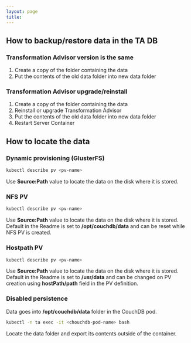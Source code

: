 ```yaml
---
layout: page
title:
---
```

## **How to backup/restore data in the TA DB**

### Transformation Advisor version is the same
1. Create a copy of the folder containing the data
1. Put the contents of the old data folder into new data folder

### Transformation Advisor upgrade/reinstall
1. Create a copy of the folder containing the data
1. Reinstall or upgrade Transformation Advisor
1. Put the contents of the old data folder into new data folder
1. Restart Server Container


##  **How to locate the data**

### Dynamic provisioning (GlusterFS)
```bash
kubectl describe pv <pv-name>
``` 
Use **Source:Path** value to locate the data on the disk where it is stored.   

### NFS PV
```bash
kubectl describe pv <pv-name>
``` 
Use **Source:Path** value to locate the data on the disk where it is stored.   
Default in the Readme is set to **/opt/couchdb/data** and can be reset while NFS PV is created.

### Hostpath PV
```bash
kubectl describe pv <pv-name>
``` 
Use **Source:Path** value to locate the data on the disk where it is stored.   
Default in the Readme is set to **/usr/data** and can be changed on PV creation using **hostPath/path** field in the PV definition.  

### Disabled persistence
Data goes into **/opt/couchdb/data** folder in the CouchDB pod.  
```bash
kubectl -n ta exec -it <chouchdb-pod-name> bash
``` 
Locate the data folder and export its contents outside of the container.
